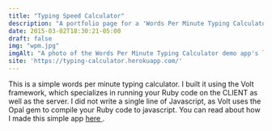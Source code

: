 ```yaml
---
title: "Typing Speed Calculator"
description: "A portfolio page for a 'Words Per Minute Typing Calculator' I made using Ruby and the Volt web framework."
date: 2015-03-02T18:30:21-05:00
draft: false
img: "wpm.jpg"
imgAlt: "A photo of the Words Per Minute Typing Calculator demo app's landing page."
site: 'https://typing-calculator.herokuapp.com/'
---
```


This is a simple words per minute typing calculator. I built it using the Volt framework, which specializes in running your Ruby code on the CLIENT as well as the server. I did not write a single line of Javascript, as Volt uses the Opal gem to compile your Ruby code to javascript.  You can read about how I made this simple app <a href='/posts/typing-speed-calulator/'> here </a>.
